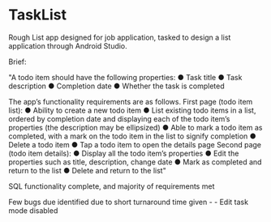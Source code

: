 # TaskList
Rough List app designed for job application, tasked to design a list application through Android Studio.

Brief:

"A todo item should have the following properties: ● Task title ● Task description ● Completion date ● Whether the task is completed

The app’s functionality requirements are as follows. First page (todo item list): ● Ability to create a new todo item ● List existing todo items in a list, ordered by completion date and displaying each of the todo item’s properties (the description may be ellipsized) ● Able to mark a todo item as completed, with a mark on the todo item in the list to signify completion ● Delete a todo item ● Tap a todo item to open the details page Second page (todo item details): ● Display all the todo item’s properties ● Edit the properties such as title, description, change date ● Mark as completed and return to the list ● Delete and return to the list"

SQL functionality complete, and majority of requirements met

Few bugs due identified due to short turnaround time given - 
                                                           - Edit task mode disabled 
